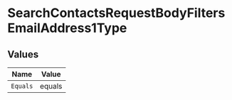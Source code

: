 # SearchContactsRequestBodyFiltersEmailAddress1Type


## Values

| Name     | Value    |
| -------- | -------- |
| `Equals` | equals   |